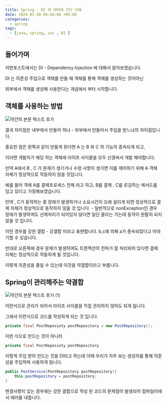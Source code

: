 ```yaml
---
title: Spring - DI 에 대하여 간단 이해
date: 2024-01-30 06:44:00 +09:00
categories:
  - spring
tags:
  - [java, spring, ioc , DI ]
---
```

## 들어가며

이번포스트에서는 DI - Dependency Injection 에 대해서 알아보겠습니다.

DI 는 의존성 주입으로 객체를 만들 때 객체를 통해 객체를 생성하는 것이아닌

외부에서 객체를 생성해 사용한다는 개념에서 부터 시작합니다.

## 객체를 사용하는 방법

![약간의 본문 텍스트 추가](https://github.com/Sejin-999/blog-test/assets/76008226/f7c0a192-a5be-40a2-911d-6c0357bcb27d)


결국 차이점은 내부에서 만들어 하냐 - 외부에서 만들어서 주입을 받느냐의 차이점입니다.

중요한 점은 왼쪽과 같이 만들게 된다면 A 는 B 와 C 의 기능의 종속되게 되고,

이러면 개발자가 해당 하는 객체에 라이프 사이클을 모두 신경써서 개발 해야합니다.

만약 A에서 B , C 가 문제가 생기거나 수정 사항이 생기면 이를 제어하기 위해 A 객체 자체가 정상적으로 작동하지 않을 것입니다.

예를 들어 객체 A를 결제프로세스 전체 라고 하고, B를 결제 , C를 로깅하는 메서드를 담고 있다고 가정해보겠습니다.

만약 , C가 동작하는 중 장애가 발생하거나 소요시간이 오래 걸리게 되면 정상적으로 결제 자체가 정상적으로 동작하지 않을 것 입니다. - 일반적으로 nonException인 경우 장애가 발생하여도 선제처리가 되어있지 않다면 일단 올라는 가는데 동작이 원활히 되지 않을 것 입니다.

이런 경우를 강한 결합 - 강결합 이라고 표현합니다. b,c에 의해 a가 종속되었다고 이야기할 수 있습니다.

반대로 오른쪽에 경우 문제가 발생하여도 트랜잭션의 전파가 잘 처리되어 있다면 결제 자체는 정상적으로 작동하게 될 것입니다.

이렇게 의존성을 줄일 수 있는데 이것을 약결합이라고 부릅니다.

## Spring이 관리해주는 약결합

![약간의 본문 텍스트 추가 (1)](https://github.com/Sejin-999/blog-test/assets/76008226/21400bb9-51ed-4fe6-a37b-4487e026126b)

이런식으로 관리가 되어서 라이프 사이클을 직접 관리하지 않아도 되게 됩니다.

그래서 이런식으로 코드를 작성하게 되는 것 입니다.

```java
private final PostReposioty postRepository = new PostRepository();
```

이런 식으로 만드는 것이 아니라

```java
private final PostReposioty postRepository
```

이렇게 주입 받아 만드는 것을 DI라고 하는데 이때 우리가 자주 보는 생성자를 통해 의존성을 주입하여 사용하게 됩니다.

```java
public PostService(PostRepository postRepository){
	this.postRepository = postRepository;
}
```

변경사항이 있는 경우에는 강한 결합으로 작성 된 코드의 문제점이 발생되어 컴파일러에서 에러를 내줍니다.